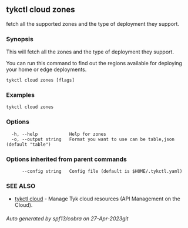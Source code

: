 ## tykctl cloud zones

fetch all the supported zones and the type of deployment they support.

### Synopsis


This will fetch all the zones and the type of deployment they support.

You can run this command to find out the regions available for deploying your home or edge deployments.


```
tykctl cloud zones [flags]
```

### Examples

```
tykctl cloud zones
```

### Options

```
  -h, --help            Help for zones
  -o, --output string   Format you want to use can be table,json (default "table")
```

### Options inherited from parent commands

```
      --config string   Config file (default is $HOME/.tykctl.yaml)
```

### SEE ALSO

* [tykctl cloud](tykctl_cloud.md)	 - Manage Tyk cloud resources (API Management on the Cloud).



###### Auto generated by spf13/cobra on 27-Apr-2023git
